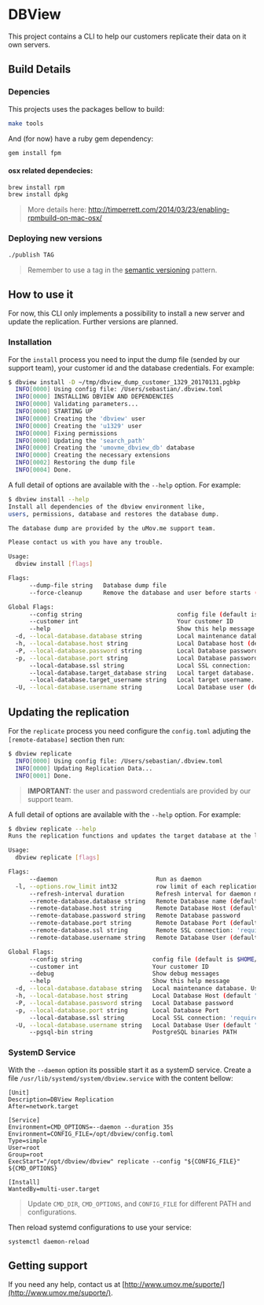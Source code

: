 # DBView

This project contains a CLI to help our customers replicate their data on it own servers.

## Build Details

### Depencies

This projects uses the packages bellow to build:

```bash
make tools
```

And (for now) have a ruby gem dependency:

```bash
gem install fpm
```

#### osx related dependecies:

```bash
brew install rpm
brew install dpkg
```
> More details here: http://timperrett.com/2014/03/23/enabling-rpmbuild-on-mac-osx/

### Deploying new versions

```bash
./publish TAG
```
> Remember to use a tag in the [semantic versioning](http://semver.org/) pattern.

## How to use it

For now, this CLI only implements a possibility to install a new server and update the replication. Further versions are planned.

### Installation

For the `install` process you need to input the dump file (sended by our support team), your customer id and the database credentials. For example:

```bash 
$ dbview install -D ~/tmp/dbview_dump_customer_1329_20170131.pgbkp
  INFO[0000] Using config file: /Users/sebastian/.dbview.toml
  INFO[0000] INSTALLING DBVIEW AND DEPENDENCIES
  INFO[0000] Validating parameters...
  INFO[0000] STARTING UP
  INFO[0000] Creating the 'dbview' user
  INFO[0000] Creating the 'u1329' user
  INFO[0000] Fixing permissions
  INFO[0000] Updating the 'search_path'
  INFO[0000] Creating the 'umovme_dbview_db' database
  INFO[0000] Creating the necessary extensions
  INFO[0002] Restoring the dump file
  INFO[0004] Done.
```

A full detail of options are available with the `--help` option. For example:

```bash
$ dbview install --help
Install all dependencies of the dbview environment like,
users, permissions, database and restores the database dump.

The database dump are provided by the uMov.me support team.

Please contact us with you have any trouble.

Usage:
  dbview install [flags]

Flags:
      --dump-file string   Database dump file
      --force-cleanup      Remove the database and user before starts (DANGER)

Global Flags:
      --config string                           config file (default is $HOME/.dbview.yaml)
      --customer int                            Your customer ID
      --help                                    Show this help message
  -d, --local-database.database string          Local maintenance database. Used for administrative tasks. (default "postgres")
  -h, --local-database.host string              Local Database host (default "127.0.0.1")
  -P, --local-database.password string          Local Database password
  -p, --local-database.port string              Local Database password
      --local-database.ssl string               Local SSL connection: 'require', 'verify-full', 'verify-ca', and 'disable' supported (default "disable")
      --local-database.target_database string   Local target database. (default "umovme_dbview_db")
      --local-database.target_username string   Local target username. (default "dbview")
  -U, --local-database.username string          Local Database user (default "postgres")
```

## Updating the replication


For the `replicate` process you need configure the `config.toml` adjuting the `[remote-database]` section then run:

```bash 
$ dbview replicate
  INFO[0000] Using config file: /Users/sebastian/.dbview.toml
  INFO[0000] Updating Replication Data...
  INFO[0001] Done.
```
> **IMPORTANT:** the user and password credentials are provided by our support team.

A full detail of options are available with the `--help` option. For example:

```bash
$ dbview replicate --help
Runs the replication functions and updates the target database at the latest version

Usage:
  dbview replicate [flags]

Flags:
      --daemon                            Run as daemon
  -l, --options.row_limit int32           row limit of each replication action (default 100)
      --refresh-interval duration         Refresh interval for daemon mode (default 30s)
      --remote-database.database string   Remote Database name (default "prod_umov_dbview")
      --remote-database.host string       Remote Database Host (default "dbview.umov.me")
      --remote-database.password string   Remote Database password
      --remote-database.port string       Remote Database Port (default "9999")
      --remote-database.ssl string        Remote SSL connection: 'require', 'verify-full', 'verify-ca', and 'disable' supported (default "disable")
      --remote-database.username string   Remote Database User (default "postgres")

Global Flags:
      --config string                    config file (default is $HOME/.dbview.yaml)
      --customer int                     Your customer ID
      --debug                            Show debug messages
      --help                             Show this help message
  -d, --local-database.database string   Local maintenance database. Used for administrative tasks. (default "postgres")
  -h, --local-database.host string       Local Database Host (default "127.0.0.1")
  -P, --local-database.password string   Local Database password
  -p, --local-database.port string       Local Database Port
      --local-database.ssl string        Local SSL connection: 'require', 'verify-full', 'verify-ca', and 'disable' supported (default "disable")
  -U, --local-database.username string   Local Database User (default "postgres")
      --pgsql-bin string                 PostgreSQL binaries PATH
```

### SystemD Service

With the `--daemon` option its possible start it as a systemD service. Create a file `/usr/lib/systemd/system/dbview.service` with the content bellow:

```
[Unit]
Description=DBView Replication
After=network.target

[Service]
Environment=CMD_OPTIONS=--daemon --duration 35s
Environment=CONFIG_FILE=/opt/dbview/config.toml
Type=simple
User=root
Group=root
ExecStart="/opt/dbview/dbview" replicate --config "${CONFIG_FILE}" ${CMD_OPTIONS}

[Install]
WantedBy=multi-user.target
```
> Update `CMD_DIR`, `CMD_OPTIONS`, and `CONFIG_FILE` for different PATH and configurations.

Then reload systemd configurations to use your service:

```
systemctl daemon-reload
```


## Getting support

If you need any help, contact us at [http://www.umov.me/suporte/](http://www.umov.me/suporte/).
